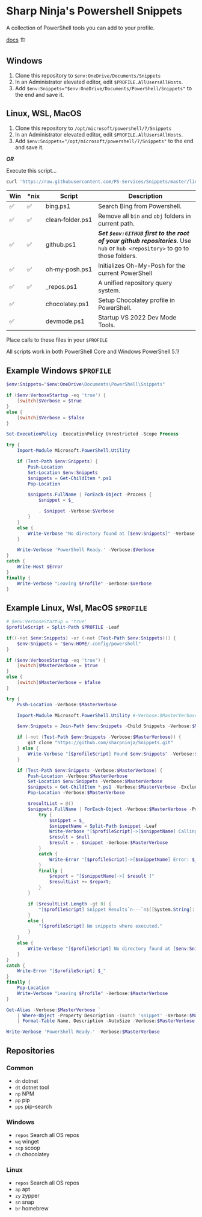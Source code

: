 # Sharp Ninja's Powershell Snippets

A collection of PowerShell tools you can add to your profile.

[docs](https://ps-services.github.io/Snippets/) 🏗️

## Windows

1. Clone this repository to `$env:OneDrive/Documents/Snippets`
2. In an Administrator elevated editor, edit `$PROFILE.AllUsersAllHosts`.
3. Add `$env:Snippets="$env:OneDrive/Documents/PowerShell/Snippets"` to the end and save it.

## Linux, WSL, MacOS

1. Clone this repository to `/opt/microsoft/powershell/7/Snippets`
2. In an Administrator elevated editor, edit `$PROFILE.AllUsersAllHosts`.
3. Add `$env:Snippets="/opt/microsoft/powershell/7/Snippets"` to the end and save it.

___OR___

Execute this script...

```bash
curl 'https://raw.githubusercontent.com/PS-Services/Snippets/master/linux-setup.sh' -v | /bin/bash
```

| Win | *nix | Script           | Description                                                                                                                  |
|-----|------|------------------|------------------------------------------------------------------------------------------------------------------------------|
| :white_check_mark: | :white_check_mark:  | bing.ps1         | Search Bing from Powershell.                                                                                                 |
| :white_check_mark: | :white_check_mark:  | clean&#x2011;folder.ps1 | Remove all `bin` and `obj` folders in current path.                                                                          |
| :white_check_mark: | :white_check_mark:  | github.ps1       | **_Set `$env:GITHUB` first to the root of your github repositories._**  Use `hub` or `hub <repository>` to go to those folders. |
| :white_check_mark: | :white_check_mark:  | oh&#x2011;my&#x2011;posh.ps1   | Initializes Oh-My-Posh for the current PowerShell
| :white_check_mark: | :white_check_mark:  | _repos.ps1       | A unified repository query system. |
| :white_check_mark: |  | chocolatey.ps1   | Setup Chocolatey profile in PowerShell.                                                                                      |
| :white_check_mark: |  | devmode.ps1      | Startup VS 2022 Dev Mode Tools.                                                                                              |

Place calls to these files in your `$PROFILE`

All scripts work in both PowerShell Core and Windows PowerShell 5.1!

## Example Windows `$PROFILE`

```powershell
$env:Snippets="$env:OneDrive\Documents\PowerShell\Snippets"

if ($env:VerboseStartup -eq 'true') {
    [switch]$Verbose = $true
}
else {
    [switch]$Verbose = $false
}

Set-ExecutionPolicy -ExecutionPolicy Unrestricted -Scope Process

try {
    Import-Module Microsoft.PowerShell.Utility

    if (Test-Path $env:Snippets) {
        Push-Location
        Set-Location $env:Snippets
        $snippets = Get-ChildItem *.ps1
        Pop-Location

        $snippets.FullName | ForEach-Object -Process {
            $snippet = $_

            . $snippet -Verbose:$Verbose
        }
    }
    else {
        Write-Verbose "No directory found at [$env:Snippets]" -Verbose:$Verbose~
    }

    Write-Verbose 'PowerShell Ready.' -Verbose:$Verbose
}
catch {
    Write-Host $Error
}
finally {
    Write-Verbose "Leaving $Profile" -Verbose:$Verbose
}
```

## Example Linux, Wsl, MacOS `$PROFILE`

```powershell
# $env:VerboseStartup = 'true'
$profileScript = Split-Path $PROFILE -Leaf

if((-not $env:Snippets) -or (-not (Test-Path $env:Snippets))) {
    $env:Snippets = "$env:HOME/.config/powershell"
}

if ($env:VerboseStartup -eq 'true') {
    [switch]$MasterVerbose = $true
}
else {
    [switch]$MasterVerbose = $false
}

try {
    Push-Location -Verbose:$MasterVerbose

    Import-Module Microsoft.PowerShell.Utility #-Verbose:$MasterVerbose

    $env:Snippets = Join-Path $env:Snippets -Child Snippets -Verbose:$MasterVerbose

    if (-not (Test-Path $env:Snippets -Verbose:$MasterVerbose)) {
        git clone "https://github.com/sharpninja/Snippets.git"
    } else {
        Write-Verbose "[$profileScript] Found $env:Snippets" -Verbose:$MasterVerbose
    }

    if (Test-Path $env:Snippets -Verbose:$MasterVerbose) {
        Push-Location -Verbose:$MasterVerbose
        Set-Location $env:Snippets -Verbose:$MasterVerbose
        $snippets = Get-ChildItem *.ps1 -Verbose:$MasterVerbose -Exclude _common.ps1
        Pop-Location -Verbose:$MasterVerbose

        $resultList = @()
        $snippets.FullName | ForEach-Object -Verbose:$MasterVerbose -Process {
            try {
                $snippet = $_
                $snippetName = Split-Path $snippet -Leaf
                Write-Verbose "[$profileScript]->[$snippetName] Calling with: -Verbose:`$$MasterVerbose" -Verbose:$MasterVerbose
                $result = $null
                $result = . $snippet -Verbose:$MasterVerbose
            }
            catch {
                Write-Error "[$profileScript]->[$snippetName] Error: $_"
            }
            finally {
                $report = "[$snippetName]->[ $result ]"
                $resultList += $report;
            }
        }

        if ($resultList.Length -gt 0) {
            "[$profileScript] Snippet Results`n---`n$([System.String]::Join("`n", $resultList))`n---`n"
        }
        else {
            "[$profileScript] No snippets where executed."
        }
    }
    else {
        Write-Verbose "[$profileScript] No directory found at [$env:Snippets]" -Verbose:$MasterVerbose
    }
}
catch {
    Write-Error "[$profileScript] $_"
}
finally {
    Pop-Location
    Write-Verbose "Leaving $Profile" -Verbose:$MasterVerbose
}

Get-Alias -Verbose:$MasterVerbose `
    | Where-Object -Property Description -imatch 'snippet' -Verbose:$MasterVerbose `
    | Format-Table Name, Description -AutoSize -Verbose:$MasterVerbose

Write-Verbose 'PowerShell Ready.' -Verbose:$MasterVerbose
```

## Repositories

### Common

- `dn` dotnet
- `dt` dotnet tool
- `np` NPM
- `pp` pip
- `pps` pip-search

### Windows

- `repos` Search all OS repos
- `wq` winget
- `scp` scoop
- `ch` chocolatey

### Linux

- `repos` Search all OS repos
- `ap` apt
- `zy` zypper
- `sn` snap
- `br` homebrew

